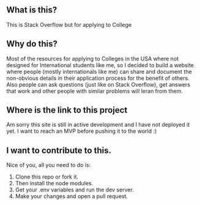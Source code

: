 ## What is this?
This is Stack Overflow but for applying to College

## Why do this?
Most of the resources for applying to Colleges in the USA where not designed for International students like me, so I decided to build a website where people (mostly internationals like me) can share and document the non-obvious details in their application process for the benefit of others. Also people can ask questions (just like on Stack Overflow), get answers that work and other people with similar problems will leran from them.

## Where is the link to this project
Am sorry this site is still in active development and I have not deployed it yet. I want to reach an MVP before pushing it to the world :)

## I want to contribute to this.
Nice of you, all you  need to do is: 
1. Clone this repo or fork it.
2. Then install the node modules.
3. Get your .env variables and run the dev server.
4. Make your changes and open a pull request.

